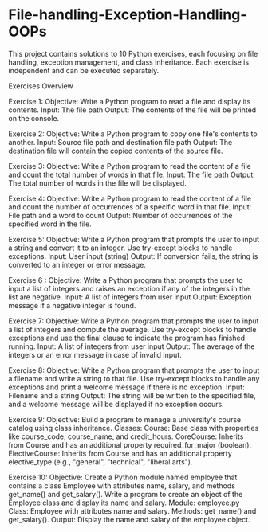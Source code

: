 # File-handling-Exception-Handling-OOPs

This project contains solutions to 10 Python exercises, each focusing on file handling, exception management, and class inheritance. Each exercise is independent and can be executed separately.

Exercises Overview

Exercise 1:
Objective: Write a Python program to read a file and display its contents.
Input: The file path
Output: The contents of the file will be printed on the console.

Exercise 2:
Objective: Write a Python program to copy one file's contents to another.
Input: Source file path and destination file path
Output: The destination file will contain the copied contents of the source file.

Exercise 3:
Objective: Write a Python program to read the content of a file and count the total number of words in that file.
Input: The file path
Output: The total number of words in the file will be displayed.

Exercise 4:
Objective: Write a Python program to read the content of a file and count the number of occurrences of a specific word in that file.
Input: File path and a word to count
Output: Number of occurrences of the specified word in the file.

Exercise 5:
Objective: Write a Python program that prompts the user to input a string and convert it to an integer. Use try-except blocks to handle exceptions.
Input: User input (string)
Output: If conversion fails, the string is converted to an integer or error message.

Exercise 6 :
Objective: Write a Python program that prompts the user to input a list of integers and raises an exception if any of the integers in the list are negative.
Input: A list of integers from user input
Output: Exception message if a negative integer is found.

Exercise 7:
Objective: Write a Python program that prompts the user to input a list of integers and compute the average. Use try-except blocks to handle exceptions and use the final clause to indicate the program has finished running.
Input: A list of integers from user input
Output: The average of the integers or an error message in case of invalid input.

Exercise 8:
Objective: Write a Python program that prompts the user to input a filename and write a string to that file. Use try-except blocks to handle any exceptions and print a welcome message if there is no exception.
Input: Filename and a string
Output: The string will be written to the specified file, and a welcome message will be displayed if no exception occurs.

Exercise 9:
Objective: Build a program to manage a university's course catalog using class inheritance.
Classes:
Course: Base class with properties like course_code, course_name, and credit_hours.
CoreCourse: Inherits from Course and has an additional property required_for_major (boolean).
ElectiveCourse: Inherits from Course and has an additional property elective_type (e.g., "general", "technical", "liberal arts").

Exercise 10:
Objective: Create a Python module named employee that contains a class Employee with attributes name, salary, and methods get_name() and get_salary(). Write a program to create an object of the Employee class and display its name and salary.
Module: employee.py
Class: Employee with attributes name and salary.
Methods: get_name() and get_salary().
Output: Display the name and salary of the employee object.
